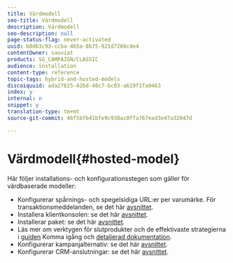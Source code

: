```yaml
---
title: Värdmodell
seo-title: Värdmodell
description: Värdmodell
seo-description: null
page-status-flag: never-activated
uuid: b8db3c93-ccba-465a-8b75-921d7266c4e4
contentOwner: sauviat
products: SG_CAMPAIGN/CLASSIC
audience: installation
content-type: reference
topic-tags: hybrid-and-hosted-models
discoiquuid: ada27825-42bd-48c7-bc03-a619f1fa9463
index: y
internal: n
snippet: y
translation-type: tm+mt
source-git-commit: 46f5bfb41bfe9c938ac0ffa767ead3e47a32047d

---
```



# Värdmodell{#hosted-model}

Här följer installations- och konfigurationsstegen som gäller för värdbaserade modeller:

* Konfigurerar spårnings- och spegelsidiga URL:er per varumärke. För transaktionsmeddelanden, se det här [avsnittet](../../message-center/using/configuring-multibranding.md).
* Installera klientkonsolen: se det här [avsnittet](../../installation/using/installing-the-client-console.md).
* Installerar paket: se det här [avsnittet](../../installation/using/installing-campaign-standard-packages.md).
* Läs mer om verktygen för slutprodukter och de effektivaste strategierna i [guiden](https://docs.campaign.adobe.com/doc/AC/getting_started/EN/deliverability.html) Komma igång och [detaljerad dokumentation](../../delivery/using/about-deliverability.md).
* Konfigurerar kampanjalternativ: se det här [avsnittet](../../installation/using/configuring-campaign-options.md).
* Konfigurerar CRM-anslutningar: se det här [avsnittet](../../platform/using/crm-connectors.md).

